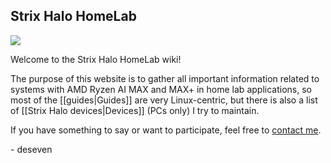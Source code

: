 ## Strix Halo HomeLab

![](./strix-halo.jpg)

Welcome to the Strix Halo HomeLab wiki!

The purpose of this website is to gather all important information related to systems with AMD Ryzen AI MAX and MAX+ in home lab applications, so most of the [[guides|Guides]] are very Linux-centric, but there is also a list of [[Strix Halo devices|Devices]] (PCs only) I try to maintain.

If you have something to say or want to participate, feel free to [contact me](https://d7.wtf/contact).

\- deseven
